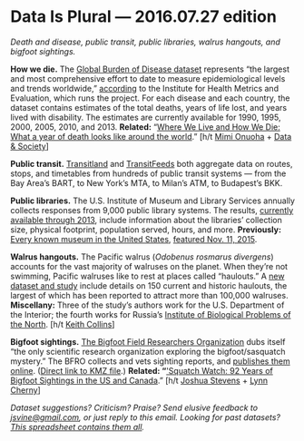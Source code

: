 Data Is Plural — 2016.07.27 edition
===================================

*Death and disease, public transit, public libraries, walrus hangouts, and bigfoot sightings.*


__How we die.__ The [Global Burden of Disease dataset](http://www.healthdata.org/gbd/data) represents “the largest and most comprehensive effort to date to measure epidemiological levels and trends worldwide,” [according](http://www.healthdata.org/gbd) to the Institute for Health Metrics and Evaluation, which runs the project. For each disease and each country, the dataset contains estimates of the total deaths, years of life lost, and years lived with disability. The estimates are currently available for 1990, 1995, 2000, 2005, 2010, and 2013. __Related:__ “[Where We Live and How We Die: What a year of death looks like around the world](https://howwegettonext.com/where-we-live-and-how-we-die-36eeb4c256ab#.6g464ysu0).” [h/t [Mimi Onuoha](https://twitter.com/thistimeitsmimi) + [Data & Society](http://us7.campaign-archive1.com/?u=00b33d1beca407762446037f0&id=5cf8e71652&e=3bafe38e66)]


__Public transit.__ [Transitland](https://transit.land/) and [TransitFeeds](https://transitfeeds.com/) both aggregate data on routes, stops, and timetables from hundreds of public transit systems — from the Bay Area’s BART, to New York’s MTA, to Milan’s ATM, to Budapest’s BKK.


__Public libraries.__ The U.S. Institute of Museum and Library Services annually collects responses from 9,000 public library systems. The results, [currently available through 2013](https://www.imls.gov/research-evaluation/data-collection/public-libraries-united-states-survey/public-libraries-united), include information about the libraries’ collection size, physical footprint, population served, hours, and more. __Previously:__ [Every known museum in the United States](https://www.imls.gov/research-evaluation/data-collection/museum-universe-data-file), [featured Nov. 11, 2015](https://tinyletter.com/data-is-plural/letters/data-is-plural-2015-11-04-edition).


__Walrus hangouts.__ The Pacific walrus (*Odobenus rosmarus divergens*) accounts for the vast majority of walruses on the planet. When they’re not swimming, Pacific walruses like to rest at places called “haulouts.” A [new dataset and study](http://alaska.usgs.gov/products/data.php?dataid=74) include details on 150 current and historic haulouts, the largest of which has been reported to attract more than 100,000 walruses. __Miscellany:__ Three of the study’s authors work for the U.S. Department of the Interior; the fourth works for Russia’s [Institute of Biological Problems of the North](http://www.ibpn.ru/en/). [h/t [Keith Collins](https://twitter.com/collinskeith)]


__Bigfoot sightings.__ [The Bigfoot Field Researchers Organization](http://www.bfro.net/) dubs itself “the only scientific research organization exploring the bigfoot/sasquatch mystery.” The BFRO collects and vets sighting reports, and [publishes them online](http://www.bfro.net/news/google_earth.asp). ([Direct link to KMZ file](http://www.bfro.net/app/AllReportsKMZ.aspx).) __Related: “__['Squatch Watch: 92 Years of Bigfoot Sightings in the US and Canada](http://www.joshuastevens.net/visualization/squatch-watch-92-years-of-bigfoot-sightings-in-us-and-canada/).” [h/t [Joshua Stevens](https://twitter.com/jscarto/status/743861481998016512) + [Lynn Cherny](https://twitter.com/arnicas/status/743859743945555968)]


*Dataset suggestions? Criticism? Praise? Send elusive feedback to <jsvine@gmail.com>, or just reply to this email. Looking for past datasets? [This spreadsheet contains them all](https://docs.google.com/spreadsheets/d/1wZhPLMCHKJvwOkP4juclhjFgqIY8fQFMemwKL2c64vk).*